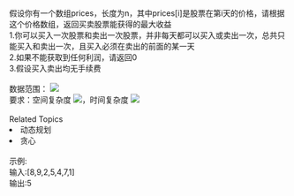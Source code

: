 <div>  假设你有一个数组prices，长度为n，其中prices[i]是股票在第i<span></span>天的价格，请根据这个价格数组，返回买卖股票能获得的最大收益 </div> <div>  1.你可以买入一次股票和卖出一次股票，并非每天都可以买入或卖出一次，总共只能买入和卖出一次，且买入必须在卖出的前面的某一天 </div> <div>  2.如果不能获取到任何利润，请返回0 </div> <div>  <span>3.假设买入卖出均无手续费</span><br> </div> <div>  <br> </div> <div>  数据范围： <img src="https://www.nowcoder.com/equation?tex=0%20%5Cle%20n%20%5Cle%2010%5E5%20%2C%200%20%5Cle%20val%20%5Cle%2010%5E4"><br> </div> <div>  要求：空间复杂度 <img src="https://www.nowcoder.com/equation?tex=O(1)">，时间复杂度 <img src="https://www.nowcoder.com/equation?tex=O(n)"><br> </div><div><br></div><div><div>Related Topics</div><div><li>动态规划</li><li>贪心</li></div></div><br>示例:<br>输入:[8,9,2,5,4,7,1]<br>输出:5
<br>
